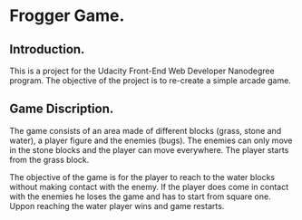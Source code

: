 # Frogger Game.

## Introduction.

This is a project for the Udacity Front-End Web Developer
Nanodegree program. The objective of the project is to 
re-create a simple arcade game.

## Game Discription.

The game consists of an area made of different blocks (grass,
stone and water), a player figure and the enemies (bugs). The 
enemies can only move in the stone blocks and the player
can move everywhere. The player starts from the grass block.

The objective of the game is for the player to reach to the
water blocks without making contact with the enemy. If the 
player does come in contact with the enemies he loses the game
and has to start from square one. Uppon reaching the water
player wins and game restarts.


